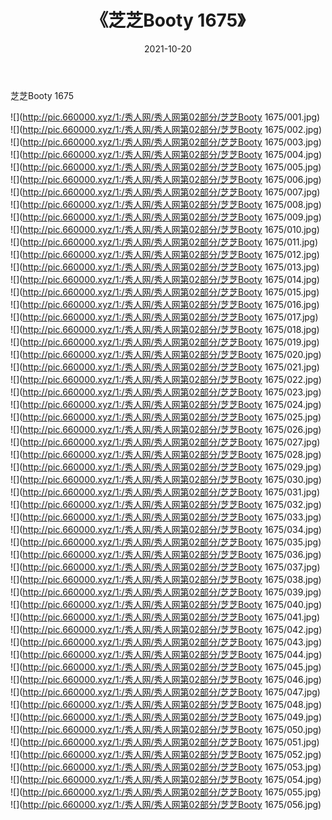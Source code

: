 ﻿---
layout: post
title:  《芝芝Booty 1675》
date:   2021-10-20
img: http://pic.660000.xyz/1:/秀人网/秀人网第02部分/芝芝Booty 1675/000.jpg
categories: [美女, 清纯, 唯美]
---

芝芝Booty 1675

  ![](http://pic.660000.xyz/1:/秀人网/秀人网第02部分/芝芝Booty 1675/001.jpg) <br> ![](http://pic.660000.xyz/1:/秀人网/秀人网第02部分/芝芝Booty 1675/002.jpg) <br> ![](http://pic.660000.xyz/1:/秀人网/秀人网第02部分/芝芝Booty 1675/003.jpg) <br> ![](http://pic.660000.xyz/1:/秀人网/秀人网第02部分/芝芝Booty 1675/004.jpg) <br> ![](http://pic.660000.xyz/1:/秀人网/秀人网第02部分/芝芝Booty 1675/005.jpg) <br> ![](http://pic.660000.xyz/1:/秀人网/秀人网第02部分/芝芝Booty 1675/006.jpg) <br> ![](http://pic.660000.xyz/1:/秀人网/秀人网第02部分/芝芝Booty 1675/007.jpg) <br> ![](http://pic.660000.xyz/1:/秀人网/秀人网第02部分/芝芝Booty 1675/008.jpg) <br> ![](http://pic.660000.xyz/1:/秀人网/秀人网第02部分/芝芝Booty 1675/009.jpg) <br> ![](http://pic.660000.xyz/1:/秀人网/秀人网第02部分/芝芝Booty 1675/010.jpg) <br> ![](http://pic.660000.xyz/1:/秀人网/秀人网第02部分/芝芝Booty 1675/011.jpg) <br> ![](http://pic.660000.xyz/1:/秀人网/秀人网第02部分/芝芝Booty 1675/012.jpg) <br> ![](http://pic.660000.xyz/1:/秀人网/秀人网第02部分/芝芝Booty 1675/013.jpg) <br> ![](http://pic.660000.xyz/1:/秀人网/秀人网第02部分/芝芝Booty 1675/014.jpg) <br> ![](http://pic.660000.xyz/1:/秀人网/秀人网第02部分/芝芝Booty 1675/015.jpg) <br> ![](http://pic.660000.xyz/1:/秀人网/秀人网第02部分/芝芝Booty 1675/016.jpg) <br> ![](http://pic.660000.xyz/1:/秀人网/秀人网第02部分/芝芝Booty 1675/017.jpg) <br> ![](http://pic.660000.xyz/1:/秀人网/秀人网第02部分/芝芝Booty 1675/018.jpg) <br> ![](http://pic.660000.xyz/1:/秀人网/秀人网第02部分/芝芝Booty 1675/019.jpg) <br> ![](http://pic.660000.xyz/1:/秀人网/秀人网第02部分/芝芝Booty 1675/020.jpg) <br> ![](http://pic.660000.xyz/1:/秀人网/秀人网第02部分/芝芝Booty 1675/021.jpg) <br> ![](http://pic.660000.xyz/1:/秀人网/秀人网第02部分/芝芝Booty 1675/022.jpg) <br> ![](http://pic.660000.xyz/1:/秀人网/秀人网第02部分/芝芝Booty 1675/023.jpg) <br> ![](http://pic.660000.xyz/1:/秀人网/秀人网第02部分/芝芝Booty 1675/024.jpg) <br> ![](http://pic.660000.xyz/1:/秀人网/秀人网第02部分/芝芝Booty 1675/025.jpg) <br> ![](http://pic.660000.xyz/1:/秀人网/秀人网第02部分/芝芝Booty 1675/026.jpg) <br> ![](http://pic.660000.xyz/1:/秀人网/秀人网第02部分/芝芝Booty 1675/027.jpg) <br> ![](http://pic.660000.xyz/1:/秀人网/秀人网第02部分/芝芝Booty 1675/028.jpg) <br> ![](http://pic.660000.xyz/1:/秀人网/秀人网第02部分/芝芝Booty 1675/029.jpg) <br> ![](http://pic.660000.xyz/1:/秀人网/秀人网第02部分/芝芝Booty 1675/030.jpg) <br> ![](http://pic.660000.xyz/1:/秀人网/秀人网第02部分/芝芝Booty 1675/031.jpg) <br> ![](http://pic.660000.xyz/1:/秀人网/秀人网第02部分/芝芝Booty 1675/032.jpg) <br> ![](http://pic.660000.xyz/1:/秀人网/秀人网第02部分/芝芝Booty 1675/033.jpg) <br> ![](http://pic.660000.xyz/1:/秀人网/秀人网第02部分/芝芝Booty 1675/034.jpg) <br> ![](http://pic.660000.xyz/1:/秀人网/秀人网第02部分/芝芝Booty 1675/035.jpg) <br> ![](http://pic.660000.xyz/1:/秀人网/秀人网第02部分/芝芝Booty 1675/036.jpg) <br> ![](http://pic.660000.xyz/1:/秀人网/秀人网第02部分/芝芝Booty 1675/037.jpg) <br> ![](http://pic.660000.xyz/1:/秀人网/秀人网第02部分/芝芝Booty 1675/038.jpg) <br> ![](http://pic.660000.xyz/1:/秀人网/秀人网第02部分/芝芝Booty 1675/039.jpg) <br> ![](http://pic.660000.xyz/1:/秀人网/秀人网第02部分/芝芝Booty 1675/040.jpg) <br> ![](http://pic.660000.xyz/1:/秀人网/秀人网第02部分/芝芝Booty 1675/041.jpg) <br> ![](http://pic.660000.xyz/1:/秀人网/秀人网第02部分/芝芝Booty 1675/042.jpg) <br> ![](http://pic.660000.xyz/1:/秀人网/秀人网第02部分/芝芝Booty 1675/043.jpg) <br> ![](http://pic.660000.xyz/1:/秀人网/秀人网第02部分/芝芝Booty 1675/044.jpg) <br> ![](http://pic.660000.xyz/1:/秀人网/秀人网第02部分/芝芝Booty 1675/045.jpg) <br> ![](http://pic.660000.xyz/1:/秀人网/秀人网第02部分/芝芝Booty 1675/046.jpg) <br> ![](http://pic.660000.xyz/1:/秀人网/秀人网第02部分/芝芝Booty 1675/047.jpg) <br> ![](http://pic.660000.xyz/1:/秀人网/秀人网第02部分/芝芝Booty 1675/048.jpg) <br> ![](http://pic.660000.xyz/1:/秀人网/秀人网第02部分/芝芝Booty 1675/049.jpg) <br> ![](http://pic.660000.xyz/1:/秀人网/秀人网第02部分/芝芝Booty 1675/050.jpg) <br> ![](http://pic.660000.xyz/1:/秀人网/秀人网第02部分/芝芝Booty 1675/051.jpg) <br> ![](http://pic.660000.xyz/1:/秀人网/秀人网第02部分/芝芝Booty 1675/052.jpg) <br> ![](http://pic.660000.xyz/1:/秀人网/秀人网第02部分/芝芝Booty 1675/053.jpg) <br> ![](http://pic.660000.xyz/1:/秀人网/秀人网第02部分/芝芝Booty 1675/054.jpg) <br> ![](http://pic.660000.xyz/1:/秀人网/秀人网第02部分/芝芝Booty 1675/055.jpg) <br> ![](http://pic.660000.xyz/1:/秀人网/秀人网第02部分/芝芝Booty 1675/056.jpg) <br>